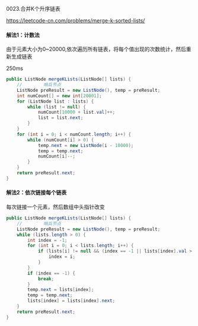 0023.合并K个升序链表

https://leetcode-cn.com/problems/merge-k-sorted-lists/

#### 解法1：计数法

由于元素大小为0~20000,依次遍历所有链表，将每个值出现的次数统计，然后重新生成链表

250ms

```java
public ListNode mergeKLists(ListNode[] lists) {
    //        哨兵节点
    ListNode preResult = new ListNode(), temp = preResult;
    int numCount[] = new int[20001];
    for (ListNode list : lists) {
        while (list != null) {
            numCount[10000 + list.val]++;
            list = list.next;
        }
    }
    for (int i = 0; i < numCount.length; i++) {
        while (numCount[i] > 0) {
            temp.next = new ListNode(i - 10000);
            temp = temp.next;
            numCount[i]--;
        }
    }
    return preResult.next;
}

```



#### 解法2：依次链接每个链表

每次链接一个元素，然后数组中头指针改变

```java
public ListNode mergeKLists(ListNode[] lists) {
    //        哨兵节点
    ListNode preResult = new ListNode(), temp = preResult;
    while (lists.length > 0) {
        int index = -1;
        for (int i = 0; i < lists.length; i++) {
            if (lists[i] != null && (index == -1 || lists[index].val > lists[i].val)) {
                index = i;
            }
        }
        if (index == -1) {
            break;
        }
        temp.next = lists[index];
        temp = temp.next;
        lists[index] = lists[index].next;
    }
    return preResult.next;
}
```

